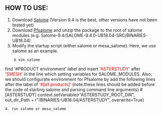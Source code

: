 ## HOW TO USE:
1. Download [Salome](https://www.salome-platform.org/downloads/previous-versions/salome-v9.4) (Version 9.4 is the best, other versions have not been tested yet)
2. Download [Pfsalome](https://github.com/leoxiaoyuan/PFsalome) and unzip the package to the root of salome modules (e.g. Salome-9.4/SALOME-9.4.0-UB18.04-SRC/BINARIES-UB18.04)
3. Modify the startup script (either salome or mesa_salome). Here, we use salome as an example.
```console
    $ vim salome
```
find '#PRODUCT environment' label and insert <font color=red>'ASTERSTUDY'</font>  after <font color=red>'SMESH'</font>  in the line which setting variables for SALOME_MODULES. Also, we should configurate environment for Pfsalome by add the following lines after the label of <font color=red>'#[all products]'</font> (note:these lines should be added before the code of starting salome and parsing command line arguments)
#[ASTERSTUDY]
context.setVariable(r"ASTERSTUDY_ROOT_DIR", out_dir_Path + r"/BINARIES-UB18.04/ASTERSTUDY", overwrite=True)
```
4. run salome or mesa_salome